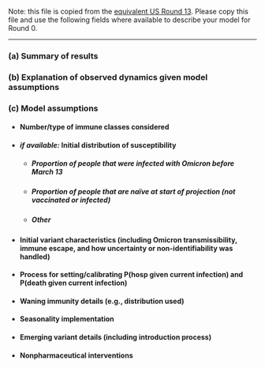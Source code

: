 Note: this file is copied from the [equivalent US Round 13](https://github.com/midas-network/covid19-scenario-modeling-hub/blob/master/data-processed/MyTeam-MyModel/2022-03-13-MyTeam-MyModal-Abstract.md).
Please copy this file and use the following fields where available to describe your model for Round 0.

---

### (a) Summary of results
 

### (b) Explanation of observed dynamics given model assumptions


### (c) Model assumptions
- #### Number/type of immune classes considered

- #### _if available:_ Initial distribution of susceptibility

   - ##### Proportion of people that were infected with Omicron before March 13

   - ##### Proportion of people that are naïve at start of projection (not vaccinated or infected)

   - ##### Other

- #### Initial variant characteristics (including Omicron transmissibility, immune escape, and how uncertainty or non-identifiability was handled) 

- #### Process for setting/calibrating P(hosp given current infection) and P(death given current infection)

- #### Waning immunity details (e.g., distribution used)

- #### Seasonality implementation

- #### Emerging variant details (including introduction process)

- #### Nonpharmaceutical interventions 
